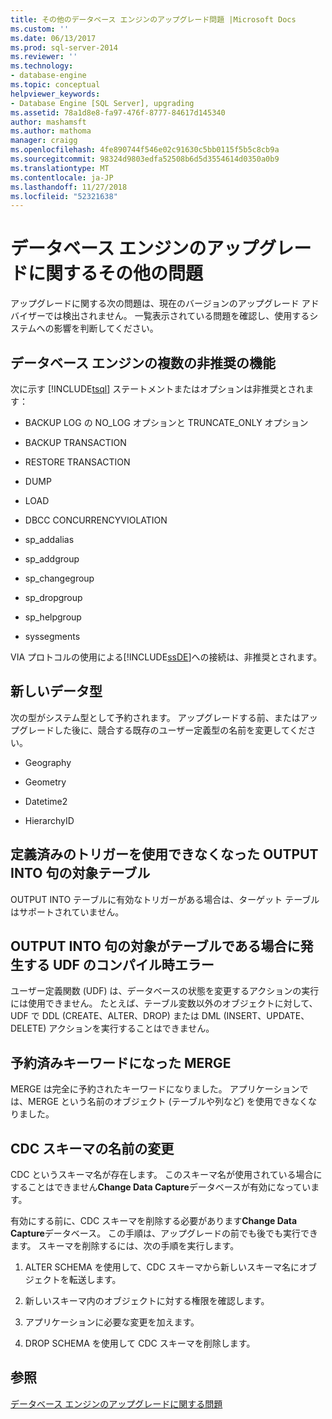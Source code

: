 ```yaml
---
title: その他のデータベース エンジンのアップグレード問題 |Microsoft Docs
ms.custom: ''
ms.date: 06/13/2017
ms.prod: sql-server-2014
ms.reviewer: ''
ms.technology:
- database-engine
ms.topic: conceptual
helpviewer_keywords:
- Database Engine [SQL Server], upgrading
ms.assetid: 78a1d8e8-fa97-476f-8777-84617d145340
author: mashamsft
ms.author: mathoma
manager: craigg
ms.openlocfilehash: 4fe890744f546e02c91630c5bb0115f5b5c8cb9a
ms.sourcegitcommit: 98324d9803edfa52508b6d5d3554614d0350a0b9
ms.translationtype: MT
ms.contentlocale: ja-JP
ms.lasthandoff: 11/27/2018
ms.locfileid: "52321638"
---
```

# <a name="other-database-engine-upgrade-issues"></a>データベース エンジンのアップグレードに関するその他の問題
  アップグレードに関する次の問題は、現在のバージョンのアップグレード アドバイザーでは検出されません。 一覧表示されている問題を確認し、使用するシステムへの影響を判断してください。  
  
## <a name="multiple-database-engine-deprecated-features"></a>データベース エンジンの複数の非推奨の機能  
 次に示す [!INCLUDE[tsql](../../includes/tsql-md.md)] ステートメントまたはオプションは非推奨とされます：  
  
-   BACKUP LOG の NO_LOG オプションと TRUNCATE_ONLY オプション  
  
-   BACKUP TRANSACTION  
  
-   RESTORE TRANSACTION  
  
-   DUMP  
  
-   LOAD  
  
-   DBCC CONCURRENCYVIOLATION  
  
-   sp_addalias  
  
-   sp_addgroup  
  
-   sp_changegroup  
  
-   sp_dropgroup  
  
-   sp_helpgroup  
  
-   syssegments  
  
 VIA プロトコルの使用による[!INCLUDE[ssDE](../../includes/ssde-md.md)]への接続は、非推奨とされます。  
  
## <a name="new-data-types"></a>新しいデータ型  
 次の型がシステム型として予約されます。 アップグレードする前、またはアップグレードした後に、競合する既存のユーザー定義型の名前を変更してください。  
  
-   Geography  
  
-   Geometry  
  
-   Datetime2  
  
-   HierarchyID  
  
## <a name="target-table-of-the-output-into-clause-cannot-have-any-defined-triggers"></a>定義済みのトリガーを使用できなくなった OUTPUT INTO 句の対象テーブル  
 OUTPUT INTO テーブルに有効なトリガーがある場合は、ターゲット テーブルはサポートされていません。  
  
## <a name="compile-time-error-for-udfs-when-the-target-of-an-output-into-clause-is-a-table"></a>OUTPUT INTO 句の対象がテーブルである場合に発生する UDF のコンパイル時エラー  
 ユーザー定義関数 (UDF) は、データベースの状態を変更するアクションの実行には使用できません。 たとえば、テーブル変数以外のオブジェクトに対して、UDF で DDL (CREATE、ALTER、DROP) または DML (INSERT、UPDATE、DELETE) アクションを実行することはできません。  
  
## <a name="merge-is-a-reserved-keyword"></a>予約済みキーワードになった MERGE  
 MERGE は完全に予約されたキーワードになりました。 アプリケーションでは、MERGE という名前のオブジェクト (テーブルや列など) を使用できなくなりました。  
  
## <a name="rename-cdc-schema"></a>CDC スキーマの名前の変更  
 CDC というスキーマ名が存在します。 このスキーマ名が使用されている場合にすることはできません**Change Data Capture**データベースが有効になっています。  
  
 有効にする前に、CDC スキーマを削除する必要があります**Change Data Capture**データベース。 この手順は、アップグレードの前でも後でも実行できます。 スキーマを削除するには、次の手順を実行します。  
  
1.  ALTER SCHEMA を使用して、CDC スキーマから新しいスキーマ名にオブジェクトを転送します。  
  
2.  新しいスキーマ内のオブジェクトに対する権限を確認します。  
  
3.  アプリケーションに必要な変更を加えます。  
  
4.  DROP SCHEMA を使用して CDC スキーマを削除します。  
  
## <a name="see-also"></a>参照  
 [データベース エンジンのアップグレードに関する問題](../../../2014/sql-server/install/database-engine-upgrade-issues.md)  
  
  
